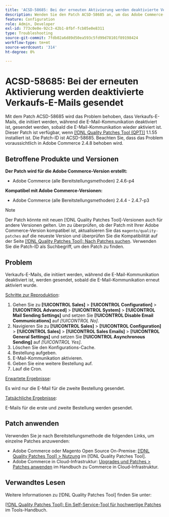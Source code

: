 ```yaml
---
title: 'ACSD-58685: Bei der erneuten Aktivierung werden deaktivierte Verkaufs-E-Mails gesendet'
description: Wenden Sie den Patch ACSD-58685 an, um das Adobe Commerce-Problem zu beheben, bei dem Verkaufs-E-Mails, die initiiert werden, während die E-Mail-Kommunikation deaktiviert ist, gesendet werden, sobald die E-Mail-Kommunikation wieder aktiviert ist.
feature: Configuration
role: Admin, Developer
exl-id: 773c0e0e-92c3-42b1-8fbf-fcb05e0e8311
type: Troubleshooting
source-git-commit: 7fdb02a6d89d50ea593c5fd99d78101f89198424
workflow-type: tm+mt
source-wordcount: '314'
ht-degree: 0%

---
```


# ACSD-58685: Bei der erneuten Aktivierung werden deaktivierte Verkaufs-E-Mails gesendet

Mit dem Patch ACSD-58685 wird das Problem behoben, dass Verkaufs-E-Mails, die initiiert werden, während die E-Mail-Kommunikation deaktiviert ist, gesendet werden, sobald die E-Mail-Kommunikation wieder aktiviert ist. Dieser Patch ist verfügbar, wenn [[!DNL Quality Patches Tool (QPT)]](/help/tools/quality-patches-tool/quality-patches-tool-to-self-serve-quality-patches.md) 1.1.55 installiert ist. Die Patch-ID ist ACSD-58685. Beachten Sie, dass das Problem voraussichtlich in Adobe Commerce 2.4.8 behoben wird.

## Betroffene Produkte und Versionen

**Der Patch wird für die Adobe Commerce-Version erstellt:**

* Adobe Commerce (alle Bereitstellungsmethoden) 2.4.6-p4

**Kompatibel mit Adobe Commerce-Versionen:**

* Adobe Commerce (alle Bereitstellungsmethoden) 2.4.4 - 2.4.7-p3

>[!NOTE]
>
>Der Patch könnte mit neuen [!DNL Quality Patches Tool]-Versionen auch für andere Versionen gelten. Um zu überprüfen, ob der Patch mit Ihrer Adobe Commerce-Version kompatibel ist, aktualisieren Sie das `magento/quality-patches` auf die neueste Version und überprüfen Sie die Kompatibilität auf der Seite [[!DNL Quality Patches Tool]: Nach Patches suchen](https://experienceleague.adobe.com/tools/commerce-quality-patches/index.html). Verwenden Sie die Patch-ID als Suchbegriff, um den Patch zu finden.

## Problem

Verkaufs-E-Mails, die initiiert werden, während die E-Mail-Kommunikation deaktiviert ist, werden gesendet, sobald die E-Mail-Kommunikation erneut aktiviert wurde.

<u>Schritte zur Reproduktion</u>:

1. Gehen Sie zu **[!UICONTROL Sales]** > **[!UICONTROL Configuration]** > **[!UICONTROL Advanced]** > **[!UICONTROL System]** > **[!UICONTROL Mail Sending Settings]** und setzen Sie **[!UICONTROL Disable Email Communications]** auf *[!UICONTROL No]*.
1. Navigieren Sie zu **[!UICONTROL Sales]** > **[!UICONTROL Configuration]** > **[!UICONTROL Sales]** > **[!UICONTROL Sales Emails]** > **[!UICONTROL General Settings]** und setzen Sie **[!UICONTROL Asynchronous Sending]** auf *[!UICONTROL Yes]*.
1. Löschen Sie den Konfigurations-Cache.
1. Bestellung aufgeben.
1. E-Mail-Kommunikation aktivieren.
1. Geben Sie eine weitere Bestellung auf.
1. Lauf die Cron.

<u>Erwartete Ergebnisse</u>:

Es wird nur die E-Mail für die zweite Bestellung gesendet.

<u>Tatsächliche Ergebnisse</u>:

E-Mails für die erste und zweite Bestellung werden gesendet.

## Patch anwenden

Verwenden Sie je nach Bereitstellungsmethode die folgenden Links, um einzelne Patches anzuwenden:

* Adobe Commerce oder Magento Open Source On-Premise: [[!DNL Quality Patches Tool] > Nutzung](/help/tools/quality-patches-tool/usage.md) im [!DNL Quality Patches Tool].
* Adobe Commerce in Cloud-Infrastruktur: [Upgrades und Patches > Patches anwenden](https://experienceleague.adobe.com/docs/commerce-cloud-service/user-guide/develop/upgrade/apply-patches.html) im Handbuch zu Commerce in Cloud-Infrastruktur.

## Verwandtes Lesen

Weitere Informationen zu [!DNL Quality Patches Tool] finden Sie unter:

[[!DNL Quality Patches Tool]: Ein Self-Service-Tool für hochwertige Patches](/help/tools/quality-patches-tool/quality-patches-tool-to-self-serve-quality-patches.md) im Tools-Handbuch.

